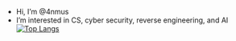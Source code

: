 - Hi, I’m @4nmus
- I’m interested in CS, cyber security, reverse engineering, and AI
  [![Top Langs](https://github-readme-stats.vercel.app/api/top-langs/?username=anuraghazra)](https://github.com/anuraghazra/github-readme-stats)

<!---
4nmus/4nmus is a ✨ special ✨ repository because its `README.md` (this file) appears on your GitHub profile.
You can click the Preview link to take a look at your changes.
--->
